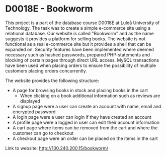 # D0018E - Bookworm
This project is a part of the database course D0018E at Luleå University of Technology. The task was to create a simple e-commerce site using a relational database. Our website is called "Bookworm" and as the name suggests it provides a platform for selling books. The website is not functional as a real e-commerce site but it provides a shell that can be expanded on. Security features have been implemented where deemed necessary such as hashed passwords, prepared PHP-statements and blocking of certain pages through direct URL access. MySQL transactions have been used when placing orders to ensure the possibility of multiple customers placing orders concurrently.

The website provides the following structure:
- A page for browsing books in stock and placing books in the cart
  - When clicking on a book additional information such as reviews are displayed
- A signup page were a user can create an account with name, email and encrypted password
- A login page were a user can login if they have created an account
- A profile page were a logged in user can edit their account information
- A cart page where items can be removed from the cart and where the customer can go to checkout
- A checkout page were an order can be placed on the items in the cart

Link to website: http://130.240.200.15/bookworm/

